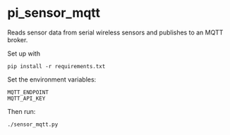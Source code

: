pi_sensor_mqtt
==============

Reads sensor data from serial wireless sensors and publishes to an MQTT broker.

Set up with 
    
    pip install -r requirements.txt
    
Set the environment variables:

    MQTT_ENDPOINT
    MQTT_API_KEY  
  
Then run:

    ./sensor_mqtt.py